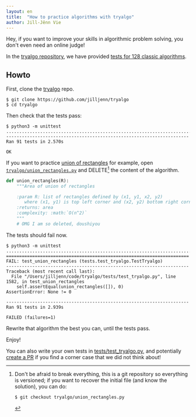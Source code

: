 ```yaml
---
layout: en
title:  "How to practice algorithms with tryalgo"
author: Jill-Jênn Vie
---
```


Hey, if you want to improve your skills in algorithmic problem solving, you don't even need an online judge!

In the [tryalgo repository](https://github.com/jilljenn/tryalgo), we have provided [tests for 128 classic algorithms](https://github.com/jilljenn/tryalgo/blob/master/tests/test_tryalgo.py).

## Howto

First, clone the [tryalgo](https://github.com/jilljenn/tryalgo) repo.

    $ git clone https://github.com/jilljenn/tryalgo
    $ cd tryalgo

Then check that the tests pass:

    $ python3 -m unittest
    ...........................................................................................
    ----------------------------------------------------------------------
    Ran 91 tests in 2.570s

    OK

If you want to practice [union of rectangles](https://jilljenn.github.io/tryalgo/content.html#geometry) for example, open [`tryalgo/union_rectangles.py`](https://github.com/jilljenn/tryalgo/blob/master/tryalgo/union_rectangles.py) and DELETE[^1] the content of the algorithm.

```python
def union_rectangles(R):
    """Area of union of rectangles

    :param R: list of rectangles defined by (x1, y1, x2, y2)
       where (x1, y1) is top left corner and (x2, y2) bottom right corner
    :returns: area
    :complexity: :math:`O(n^2)`
    """
    # OMG I am so deleted, doushiyou
```

The tests should fail now.

    $ python3 -m unittest
    .........................................................................................F.
    ======================================================================
    FAIL: test_union_rectangles (tests.test_tryalgo.TestTryalgo)
    ----------------------------------------------------------------------
    Traceback (most recent call last):
      File "/Users/jilljenn/code/tryalgo/tests/test_tryalgo.py", line 1582, in test_union_rectangles
        self.assertEqual(union_rectangles([]), 0)
    AssertionError: None != 0

    ----------------------------------------------------------------------
    Ran 91 tests in 2.939s

    FAILED (failures=1)

Rewrite that algorithm the best you can, until the tests pass.

Enjoy!

You can also write your own tests in [tests/test_tryalgo.py](https://github.com/jilljenn/tryalgo/blob/master/tests/test_tryalgo.py), and potentially [create a PR](https://github.com/jilljenn/tryalgo/pulls) if you find a corner case that we did not think about!

 [^1]: Don't be afraid to break everything, this is a git repository so everything is versioned; if you want to recover the initial file (and know the solution), you can do:

        $ git checkout tryalgo/union_rectangles.py
